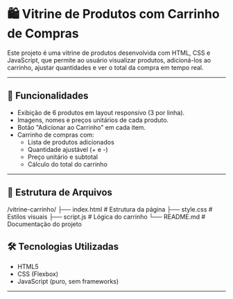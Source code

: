 # 🛍️ Vitrine de Produtos com Carrinho de Compras

Este projeto é uma vitrine de produtos desenvolvida com HTML, CSS e JavaScript, que permite ao usuário visualizar produtos, adicioná-los ao carrinho, ajustar quantidades e ver o total da compra em tempo real.

---

## 🚀 Funcionalidades

- Exibição de 6 produtos em layout responsivo (3 por linha).
- Imagens, nomes e preços unitários de cada produto.
- Botão "Adicionar ao Carrinho" em cada item.
- Carrinho de compras com:
  - Lista de produtos adicionados
  - Quantidade ajustável (+ e -)
  - Preço unitário e subtotal
  - Cálculo do total do carrinho

---

## 📁 Estrutura de Arquivos

/vitrine-carrinho/
├── index.html # Estrutura da página
├── style.css # Estilos visuais
├── script.js # Lógica do carrinho
└── README.md # Documentação do projeto

## 🛠️ Tecnologias Utilizadas

- HTML5
- CSS (Flexbox)
- JavaScript (puro, sem frameworks)

---


